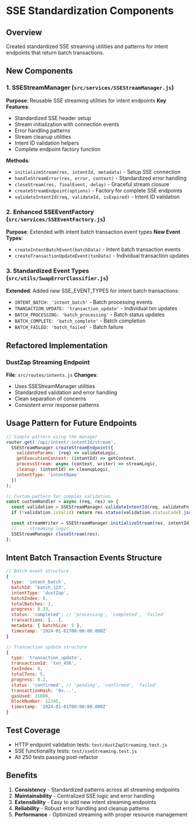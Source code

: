 # SSE Standardization Components

## Overview

Created standardized SSE streaming utilities and patterns for intent endpoints that return batch transactions.

## New Components

### 1. SSEStreamManager (`src/services/SSEStreamManager.js`)

**Purpose**: Reusable SSE streaming utilities for intent endpoints
**Key Features**:

- Standardized SSE header setup
- Stream initialization with connection events
- Error handling patterns
- Stream cleanup utilities
- Intent ID validation helpers
- Complete endpoint factory function

**Methods**:

- `initializeStream(res, intentId, metadata)` - Setup SSE connection
- `handleStreamError(res, error, context)` - Standardized error handling
- `closeStream(res, finalEvent, delay)` - Graceful stream closure
- `createStreamEndpoint(options)` - Factory for complete SSE endpoints
- `validateIntentId(req, validateId, isExpired)` - Intent ID validation

### 2. Enhanced SSEEventFactory (`src/services/SSEEventFactory.js`)

**Purpose**: Extended with intent batch transaction event types
**New Event Types**:

- `createIntentBatchEvent(batchData)` - Intent batch transaction events
- `createTransactionUpdateEvent(txnData)` - Individual transaction updates

### 3. Standardized Event Types (`src/utils/SwapErrorClassifier.js`)

**Extended**: Added new SSE_EVENT_TYPES for intent batch transactions:

- `INTENT_BATCH: 'intent_batch'` - Batch processing events
- `TRANSACTION_UPDATE: 'transaction_update'` - Individual txn updates
- `BATCH_PROCESSING: 'batch_processing'` - Batch status updates
- `BATCH_COMPLETE: 'batch_complete'` - Batch completion
- `BATCH_FAILED: 'batch_failed'` - Batch failure

## Refactored Implementation

### DustZap Streaming Endpoint

**File**: `src/routes/intents.js`
**Changes**:

- Uses SSEStreamManager utilities
- Standardized validation and error handling
- Clean separation of concerns
- Consistent error response patterns

## Usage Pattern for Future Endpoints

```javascript
// Simple pattern using the manager
router.get('/api/intent/:intentId/stream',
  SSEStreamManager.createStreamEndpoint({
    validateParams: (req) => validateLogic,
    getExecutionContext: (intentId) => getContext,
    processStream: async (context, writer) => streamLogic,
    cleanup: (intentId) => cleanupLogic,
    intentType: 'intentName'
  })
);

// Custom pattern for complex validation
const customHandler = async (req, res) => {
  const validation = SSEStreamManager.validateIntentId(req, validateFn, expiredFn);
  if (!validation.isValid) return res.status(validation.statusCode).json({...});

  const streamWriter = SSEStreamManager.initializeStream(res, intentId, metadata);
  // ... streaming logic
  SSEStreamManager.closeStream(res);
};
```

## Intent Batch Transaction Events Structure

```javascript
// Batch event structure
{
  type: 'intent_batch',
  batchId: 'batch_123',
  intentType: 'dustZap',
  batchIndex: 0,
  totalBatches: 3,
  progress: 0.33,
  status: 'completed', // 'processing', 'completed', 'failed'
  transactions: [...],
  metadata: { batchSize: 5 },
  timestamp: '2024-01-01T00:00:00.000Z'
}

// Transaction update structure
{
  type: 'transaction_update',
  transactionId: 'txn_456',
  txnIndex: 0,
  totalTxns: 5,
  progress: 0.2,
  status: 'confirmed', // 'pending', 'confirmed', 'failed'
  transactionHash: '0x...',
  gasUsed: 21000,
  blockNumber: 12345,
  timestamp: '2024-01-01T00:00:00.000Z'
}
```

## Test Coverage

- HTTP endpoint validation tests: `test/dustZapStreaming.test.js`
- SSE functionality tests: `test/sseStreaming.test.js`
- All 250 tests passing post-refactor

## Benefits

1. **Consistency** - Standardized patterns across all streaming endpoints
2. **Maintainability** - Centralized SSE logic and error handling
3. **Extensibility** - Easy to add new intent streaming endpoints
4. **Reliability** - Robust error handling and cleanup patterns
5. **Performance** - Optimized streaming with proper resource management
